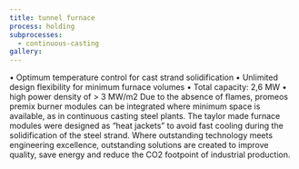```yaml
---
title: tunnel furnace
process: holding
subprocesses:
  - continuous-casting
gallery:
---
```


• Optimum temperature control for cast strand solidification  • Unlimited design flexibility for minimum furnace volumes • Total capacity: 2,6 MW • high power density of > 3 MW/m2   Due to the absence of flames, promeos premix burner modules can be integrated where minimum space is available, as in continuous casting steel plants.  The taylor made furnace modules were designed as “heat jackets” to avoid fast cooling during the solidification of the steel strand. Where outstanding technology meets engineering excellence, outstanding solutions are created to improve quality, save energy and reduce the CO2 footpoint of industrial production.

